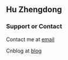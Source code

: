 ## Hu Zhengdong



### Support or Contact

Contact me at [email](huzhengdong@sjtu.edu.cn)

Cnblog at [blog](https://www.cnblogs.com/huzdong/)
